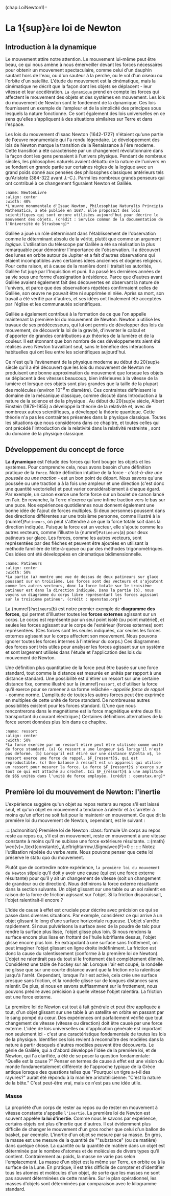 (chap:LoiNewton1)=
# La 1{sup}`ère` loi de Newton
## Introduction à la dynamique
Le mouvement attire notre attention. Le mouvement lui-même peut être beau, ce qui nous amène à nous émerveiller devant les forces nécessaires pour obtenir un mouvement spectaculaire, comme celui d'un dauphin sautant hors de l'eau, ou d'un sauteur à la perche, ou le vol d'un oiseau ou l'orbite d'un satellite. L'étude du mouvement est la cinématique, mais la cinématique ne décrit que la façon dont les objets se déplacent - leur vitesse et leur accélération. `La dynamique` prend en compte les forces qui affectent le mouvement des objets et des systèmes en mouvement. Les lois du mouvement de Newton sont le fondement de la dynamique. Ces lois fournissent un exemple de l'ampleur et de la simplicité des principes sous lesquels la nature fonctionne. Ce sont également des lois universelles en ce sens qu'elles s'appliquent à des situations similaires sur Terre et dans l'espace.

Les lois du mouvement d'Isaac Newton (1642-1727) n'étaient qu'une partie de l'œuvre monumentale qui l'a rendu légendaire. Le développement des lois de Newton marque la transition de la Renaissance à l'ère moderne. Cette transition a été caractérisée par un changement révolutionnaire dans la façon dont les gens pensaient à l'univers physique. Pendant de nombreux siècles, les philosophes naturels avaient débattu de la nature de l'univers en se fondant en grande partie sur certaines règles de la logique avec un grand poids donné aux pensées des philosophes classiques antérieurs tels qu'Aristote (384-322 avant J.-C.). Parmi les nombreux grands penseurs qui ont contribué à ce changement figuraient Newton et Galilée.
```{figure} figures/NewtonLivre.jpg
:name: NewtonLivre
:align: center
:width: 40%
*L'œuvre monumentale d'Isaac Newton, Philosophiae Naturalis Principia Mathematica, a été publiée en 1687. Elle proposait des lois scientifiques qui sont encore utilisées aujourd'hui pour décrire le mouvement des objets. (crédit : Service commun de la documentation de l'Université de Strasbourg)*
```

Galilée a joué un rôle déterminant dans l'établissement de l'observation comme le déterminant absolu de la vérité, plutôt que comme un argument *logique*. L'utilisation du télescope par Galilée a été sa réalisation la plus remarquable pour démontrer l'importance de l'observation. Il a découvert des lunes en orbite autour de Jupiter et a fait d'autres observations qui étaient incompatibles avec certaines idées anciennes et dogmes religieux. Pour cette raison, et à cause de la manière dont il traitait les autorités, Galilée fut jugé par l'Inquisition et puni. Il a passé les dernières années de sa vie sous une forme d'assignation à résidence. Parce que d'autres avant Galilée avaient également fait des découvertes en observant la nature de l'univers, et parce que des observations répétées confirmaient celles de Galilée, son œuvre ne pouvait être ni supprimée ni niée. Après sa mort, son travail a été vérifié par d'autres, et ses idées ont finalement été acceptées par l'église et les communautés scientifiques.

Galilée a également contribué à la formation de ce que l'on appelle maintenant la première loi du mouvement de Newton. Newton a utilisé les travaux de ses prédécesseurs, qui lui ont permis de développer des lois du mouvement, de découvrir la loi de la gravité, d'inventer le calcul et d'apporter de grandes contributions aux théories de la lumière et de la couleur. Il est étonnant que bon nombre de ces développements aient été réalisés avec Newton travaillant seul, sans le bénéfice des interactions habituelles qui ont lieu entre les scientifiques aujourd'hui.

Ce n'est qu'à l'avènement de la physique moderne au début du 20{sup}`e` siècle qu'il a été découvert que les lois du mouvement de Newton ne produisent une bonne approximation du mouvement que lorsque les objets se déplacent à des vitesses beaucoup, bien inférieures à la vitesse de la lumière et lorsque ces objets sont plus grandes que la taille de la plupart des molécules (environ $10^{-9}\,m$ diamètre). Ces contraintes définissent le domaine de la mécanique classique, comme discuté dans Introduction à la nature de la science et de la physique . Au début du 20{sup}`e` siècle, Albert Einstein (1879-1955) a développé la théorie de la relativité et, avec de nombreux autres scientifiques, a développé la théorie quantique. Cette théorie n'a pas les contraintes présentes dans la physique classique. Toutes les situations que nous considérons dans ce chapitre, et toutes celles qui ont précédé l'introduction de la relativité dans la relativité restreinte , sont du domaine de la physique classique.

## Développement du concept de force
**La dynamique** est l'étude des forces qui font bouger les objets et les systèmes. Pour comprendre cela, nous avons besoin d'une définition pratique de la `force`. Notre définition intuitive de la force - *c'est-à-dire une poussée ou une traction* - est un bon point de départ. Nous savons qu'une poussée ou une traction a à la fois une ampleur et une direction (c'est donc une quantité vectorielle) et peut varier considérablement à chaque égard. Par exemple, un canon exerce une forte force sur un boulet de canon lancé en l'air. En revanche, la Terre n'exerce qu'une infime traction vers le bas sur une puce. Nos expériences quotidiennes nous donnent également une bonne idée de l'ajout de forces multiples. Si deux personnes poussent dans des directions différentes sur une troisième personne, comme illustré à la {numref}`Patineurs`, on peut s'attendre à ce que la force totale soit dans la direction indiquée. Puisque la force est un vecteur, elle s'ajoute comme les autres vecteurs, comme l'illustre la {numref}`Patineurs`(a) pour deux patineurs sur glace. Les forces, comme les autres vecteurs, sont représentées par des flèches et peuvent être ajoutées en utilisant la méthode familière de tête-à-queue ou par des méthodes trigonométriques. Ces idées ont été développées en cinématique bidimensionnelle.
```{figure} figures/Patineurs.jpg
:name: Patineurs
:align: center
:width: 50%
*La partie (a) montre une vue de dessus de deux patineurs sur glace poussant sur un troisième. Les forces sont des vecteurs et s'ajoutent comme les autres vecteurs, donc la force totale sur le troisième patineur est dans la direction indiquée. Dans la partie (b), nous voyons un diagramme du corps libre représentant les forces agissant sur le troisième patineur. (crédit : openstax.org)*
```

La {numref}`Patineurs`(b) est notre premier exemple de **diagramme des forces**, qui permet d'illustrer toutes les **forces externes** agissant sur un corps. Le corps est représenté par un seul point isolé (ou point matériel), et seules les forces agissant sur le corps de l'extérieur (forces externes) sont représentées. (Ces forces sont les seules indiquées, car seules les forces externes agissant sur le corps affectent son mouvement. Nous pouvons ignorer toutes les forces internes à l'intérieur du corps.) Ces diagrammes des forces sont très utiles pour analyser les forces agissant sur un système et sont largement utilisés dans l'étude et l'application des lois du mouvement de Newton.

Une définition plus quantitative de la force peut être basée sur une force standard, tout comme la distance est mesurée en unités par rapport à une distance standard. Une possibilité est d'étirer un ressort sur une certaine distance fixe, comme illustré sur la {numref}`ressort`, et d'utiliser la force qu'il exerce pour se ramener à sa forme relâchée - *appelée force de rappel* - comme norme. L'amplitude de toutes les autres forces peut être exprimée en multiples de cette unité de force standard. De nombreuses autres possibilités existent pour les forces standard. (L'une que nous rencontrerons dans le magnétisme est la force magnétique entre deux fils transportant du courant électrique.) Certaines définitions alternatives de la force seront données plus loin dans ce chapitre.
```{figure} figures/ressort.jpg
:name: ressort
:align: center
:width: 50%
*La force exercée par un ressort étiré peut être utilisée comme unité de force standard. (a) Ce ressort a une longueur $x$ lorsqu'il n'est pas déformé. (b) Lorsqu'il est étiré sur une distance $\Delta x$, le ressort exerce une force de rappel, $F_{ressort}$, qui est reproductible. (c) Une balance à ressort est un appareil qui utilise un ressort pour mesurer la force. La force $F_{ressort}$ s'exerce sur tout ce qui est attaché au crochet. Ici $F_{ressort}$ a une amplitude de $6$ unités dans l'unité de force employée. (crédit : openstax.org)*
```

## Première loi du mouvement de Newton: l'inertie
L'expérience suggère qu'un objet au repos restera au repos s'il est laissé seul, et qu'un objet en mouvement a tendance à ralentir et à s'arrêter à moins qu'un effort ne soit fait pour le maintenir en mouvement. Ce que dit la première loi du mouvement de Newton, cependant, est le suivant :

::::{admonition} Première loi de Newton
:class: formule
Un corps au repos reste au repos ou, s'il est en mouvement, reste en mouvement à une vitesse constante à moins qu'il ne subisse une force extérieure résultante.
:::{math}
\vec{v}=\,\text{constante}\,\,\Leftrightarrow\,\Sigma\vec{F}=0
:::
::::
Notez l'utilisation répétée du verbe *reste*. Nous pouvons penser que cette loi préserve le statu quo du mouvement.

Plutôt que de contredire notre expérience, `la première loi du mouvement de Newton` stipule qu'il doit y avoir une cause (qui est une force externe résultante) pour qu'il y ait un changement de vitesse (soit un changement de grandeur ou de direction). Nous définirons la force externe résultante dans la section suivante. Un objet glissant sur une table ou un sol ralentit en raison de la force de friction agissant sur l'objet. Si la friction disparaissait, l'objet ralentirait-il encore ?

L'idée de cause à effet est cruciale pour décrire avec précision ce qui se passe dans diverses situations. Par exemple, considérez ce qui arrive à un objet glissant le long d'une surface horizontale rugueuse. L'objet s'arrête rapidement. Si nous pulvérisons la surface avec de la poudre de talc pour rendre la surface plus lisse, l'objet glisse plus loin. Si nous rendons la surface encore plus lisse en frottant de l'huile lubrifiante dessus, l'objet glisse encore plus loin. En extrapolant à une surface sans frottement, on peut imaginer l'objet glissant en ligne droite indéfiniment. La friction est donc la cause du ralentissement (conforme à la première loi de Newton). L'objet ne ralentirait pas du tout si le frottement était complètement éliminé. Considérez une table de hockey sur air. Lorsque l'air est coupé, la rondelle ne glisse que sur une courte distance avant que la friction ne la ralentisse jusqu'à l'arrêt. Cependant, lorsque l'air est activé, cela crée une surface presque sans friction, et la rondelle glisse sur de longues distances sans ralentir. De plus, si nous en savons suffisamment sur le frottement, nous pouvons prédire avec précision à quelle vitesse l'objet ralentira. La friction est une force externe.

La première loi de Newton est tout à fait générale et peut être appliquée à tout, d'un objet glissant sur une table à un satellite en orbite en passant par le sang pompé du cœur. Des expériences ont parfaitement vérifié que tout changement de vitesse (vitesse ou direction) doit être causé par une force externe. L'idée de lois universelles ou d'application générale est important non seulement ici - c'est une caractéristique fondamentale de toutes les lois de la physique. Identifier ces lois revient à reconnaître des modèles dans la nature à partir desquels d'autres modèles peuvent être découverts. Le génie de Galilée, qui a d'abord développé l'idée de la première loi, et de Newton, qui l'a clarifiée, a été de se poser la question fondamentale: "Quelle est la cause ?" Penser en termes de cause à effet est une vision du monde fondamentalement différente de l'approche typique de la Grèce antique lorsque des questions telles que "Pourquoi un tigre a-t-il des rayures?" aurait été répondu à la manière aristotélicienne: "C'est la nature de la bête." C'est peut-être vrai, mais ce n'est pas une idée utile.

### Masse
La propriété d'un corps de rester au repos ou de rester en mouvement à vitesse constante s'appelle `l'inertie`. La première loi de Newton est souvent appelée **la loi d'inertie**. Comme nous le savons par expérience, certains objets ont plus d'inertie que d'autres. Il est évidemment plus difficile de changer le mouvement d'un gros rocher que celui d'un ballon de basket, par exemple. L'inertie d'un objet se mesure par sa masse. En gros, la masse est une mesure de la quantité de ""substance" (ou de matière) dans quelque chose. La quantité ou la quantité de matière dans un objet est déterminée par le nombre d'atomes et de molécules de divers types qu'il contient. Contrairement au poids, la masse ne varie pas selon l'emplacement. La masse d'un objet est la même sur Terre, en orbite ou à la surface de la Lune. En pratique, il est très difficile de compter et d'identifier tous les atomes et molécules d'un objet, de sorte que les masses ne sont pas souvent déterminées de cette manière. Sur le plan opérationnel, les masses d'objets sont déterminées par comparaison avec le kilogramme standard.



